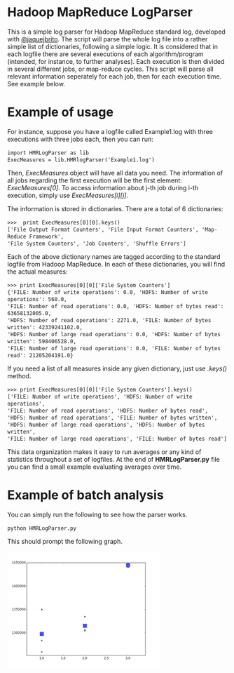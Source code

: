 Hadoop MapReduce LogParser
====

This is a simple log parser for Hadoop MapReduce standard log, developed with [@jaquejbrito](github.com/jaquejbrito). The script will parse the whole log file into a rather simple list of dictionaries, following a simple logic. It is considered that in each logfile there are several executions of each algorithm/program (intended, for instance, to further analyses). Each execution is then divided in several different jobs, or map-reduce cycles. This script will parse all relevant information seperately for each job, then for each execution time. See example below.


# Example of usage

For instance, suppose you have a logfile called Example1.log with three executions with three jobs each, then you can run:
```
import HMRLogParser as lib
ExecMeasures = lib.HMRlogParser('Example1.log')
```
Then, *ExecMeasures* object will have all data you need. The information of all jobs regarding the first execution will be the first element: *ExecMeasures[0]*. To access information about j-th job during i-th execution, simply use *ExecMeasures[i][j]*.

The information is stored in dictionaries. There are a total of 6 dictionaries:
```
>>>  print ExecMeasures[0][0].keys()
['File Output Format Counters', 'File Input Format Counters', 'Map-Reduce Framework', 
'File System Counters', 'Job Counters', 'Shuffle Errors']
```
Each of the above dictionary names are tagged according to the standard logfile from Hadoop MapReduce. In each of these dictionaries, you will find the actual measures:
```
>>> print ExecMeasures[0][0]['File System Counters']
{'FILE: Number of write operations': 0.0, 'HDFS: Number of write operations': 560.0, 
'FILE: Number of read operations': 0.0, 'HDFS: Number of bytes read': 63658132005.0, 
'HDFS: Number of read operations': 2271.0, 'FILE: Number of bytes written': 42339241102.0, 
'HDFS: Number of large read operations': 0.0, 'HDFS: Number of bytes written': 598406528.0, 
'FILE: Number of large read operations': 0.0, 'FILE: Number of bytes read': 21205204191.0}
```
If you need a list of all measures inside any given dictionary, just use *.keys()* method.
```
>>> print ExecMeasures[0][0]['File System Counters'].keys()
['FILE: Number of write operations', 'HDFS: Number of write operations', 
'FILE: Number of read operations', 'HDFS: Number of bytes read', 
'HDFS: Number of read operations', 'FILE: Number of bytes written', 
'HDFS: Number of large read operations', 'HDFS: Number of bytes written', 
'FILE: Number of large read operations', 'FILE: Number of bytes read']
```

This data organization makes it easy to run averages or any kind of statistics throughout a set of logfiles. At the end of **HMRLogParser.py** file you can find a small example evaluating averages over time.


# Example of batch analysis

You can simply run the following to see how the parser works.
```
python HMRLogParser.py
```
This should prompt the following graph.

<img src="https://raw.githubusercontent.com/thmosqueiro/RandomPy/master/Hadoop_MapReduce_LogParser/ExampleGraph.png" width=350px />
